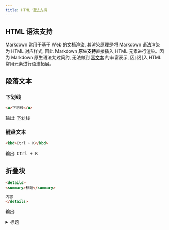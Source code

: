 ```yaml
---
title: HTML 语法支持
---
```


## HTML 语法支持

Markdown 常用于基于 Web 的文档渲染, 其渲染原理是将 Markdown 语法渲染为 HTML 对应样式, 因此 Markdown **原生支持**直接插入 HTML 元素进行渲染。因为 Markdown 原生语法太过简约, 无法做到 [富文本](https://zh.wikipedia.org/wiki/RTF) 的丰富表示, 因此引入 HTML 常用元素进行语法拓展。

## 段落文本

### 下划线

```html
<u>下划线</u>
```

输出: <u>下划线</u>

### 键盘文本

```html
<kbd>Ctrl + K</kbd>
```

输出: <kbd>Ctrl + K</kdb>

## 折叠块

```html
<details>
<summary>标题</summary>

内容
</details>
```

输出:

<details>
<summary>标题</summary>

内容
</details>
